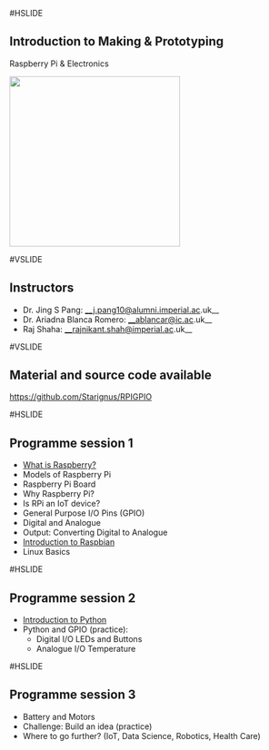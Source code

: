 #HSLIDE

## Introduction to Making & Prototyping

Raspberry Pi & Electronics

<img src="images/raspberry_pi_new_3.jpg" height="300"/>

#VSLIDE

## Instructors

* Dr. Jing S Pang: __j.pang10@alumni.imperial.ac.uk__
* Dr. Ariadna Blanca Romero: __ablancar@ic.ac.uk__
* Raj Shaha: __rajnikant.shah@imperial.ac.uk__

#VSLIDE

## Material and source code available

https://github.com/Starignus/RPIGPIO

#HSLIDE

## Programme session 1

* [What is Raspberry?](https://github.com/Starignus/RPIGPIO/blob/master/Session1/Introduction_RPI.md)
* Models of Raspberry Pi
* Raspberry Pi Board
* Why Raspberry Pi?
* Is RPi an IoT device?
* General Purpose I/O Pins (GPIO)
* Digital and Analogue
* Output: Converting Digital to Analogue
* [Introduction to Raspbian](https://github.com/Starignus/RPIGPIO/blob/master/Session1/Raspbian_Linux.md)
* Linux Basics

#HSLIDE

## Programme session 2

* [Introduction to Python](https://github.com/Starignus/RPIGPIO/blob/master/Session2/Python/Python.md)
* Python and GPIO (practice):
    * Digital I/O LEDs and Buttons
    * Analogue I/O Temperature

#HSLIDE

## Programme session 3

* Battery and Motors
* Challenge: Build an idea (practice)
* Where to go further? (IoT, Data Science, Robotics, Health Care)
